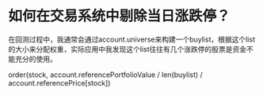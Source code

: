 # 如何在交易系统中剔除当日涨跌停？

在回测过程中，我通常会通过account.universe来构建一个buylist，根据这个list的大小来分配权重，实际应用中我发现这个list往往有几个涨跌停的股票是资金不能充分的使用。

order(stock, account.referencePortfolioValue / len(buylist) / account.referencePrice[stock])